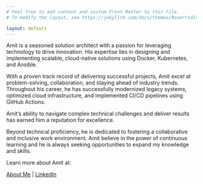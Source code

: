 ```yaml
---
# Feel free to add content and custom Front Matter to this file.
# To modify the layout, see https://jekyllrb.com/docs/themes/#overriding-theme-defaults

layout: default
---
```







Amit is a seasoned solution architect with a passion for leveraging technology to drive innovation. His expertise lies in designing and implementing scalable, cloud-native solutions using Docker, Kubernetes, and Ansible.

With a proven track record of delivering successful projects, Amit excel at problem-solving, collaboration, and staying ahead of industry trends. Throughout his career, he has successfully modernized legacy systems, optimized cloud infrastructure, and implemented CI/CD pipelines using GitHub Actions.

Amit’s ability to navigate complex technical challenges and deliver results has earned him a reputation for excellence.

Beyond technical proficiency, he is dedicated to fostering a collaborative and inclusive work environment. Amit believe in the power of continuous learning and he is always seeking opportunities to expand my knowledge and skills.

Learn more about Amit at:


[About Me](https://profile.fyi/singham) | 
[LinkedIn](https://www.linkedin.com/in/cloudquestor/)

